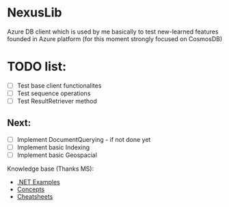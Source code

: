 # NexusLib
Azure DB client which is used by me basically 
to test new-learned features founded in Azure platform 
(for this moment strongly focused on CosmosDB)

# TODO list:
- [ ] Test base client functionalites
- [ ] Test sequence operations
- [ ] Test ResultRetriever method

## Next:
 - [ ] Implement DocumentQuerying - if not done yet
 - [ ] Implement basic Indexing
 - [ ] Implement basic Geospacial
 
 Knowledge base (Thanks MS):
 
  - [.NET Examples](https://docs.microsoft.com/en-us/azure/cosmos-db/sql-api-dotnet-samples)
  - [Concepts](https://docs.microsoft.com/en-us/azure/cosmos-db/distribute-data-globally)
  - [Cheatsheets](https://docs.microsoft.com/en-us/azure/cosmos-db/query-cheat-sheet)
